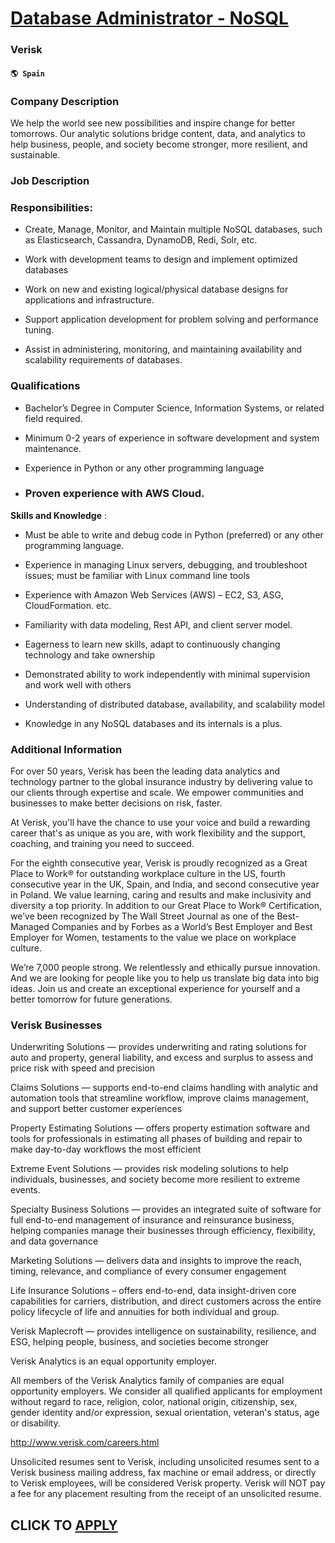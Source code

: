 # [Database Administrator - NoSQL](https://www.remotewlb.com/apply/database-administrator-nosql)  
### Verisk  
#### `🌎 Spain`  

### Company Description

We help the world see new possibilities and inspire change for better tomorrows. Our analytic solutions bridge content, data, and analytics to help business, people, and society become stronger, more resilient, and sustainable.

### Job Description

### Responsibilities:

  * Create, Manage, Monitor, and Maintain multiple NoSQL databases, such as Elasticsearch, Cassandra, DynamoDB, Redi, Solr, etc. 

  * Work with development teams to design and implement optimized databases 

  * Work on new and existing logical/physical database designs for applications and infrastructure. 

  * Support application development for problem solving and performance tuning. 

  * Assist in administering, monitoring, and maintaining availability and scalability requirements of databases. 

### Qualifications

  * Bachelor’s Degree in Computer Science, Information Systems, or related field required. 

  * Minimum 0-2 years of experience in software development and system maintenance. 

  * Experience in Python or any other programming language 

  * ### Proven experience with AWS Cloud. 

**Skills and Knowledge** :

  * Must be able to write and debug code in Python (preferred) or any other programming language. 

  * Experience in managing Linux servers, debugging, and troubleshoot issues; must be familiar with Linux command line tools 

  * Experience with Amazon Web Services (AWS) – EC2, S3, ASG, CloudFormation. etc. 

  * Familiarity with data modeling, Rest API, and client server model. 

  * Eagerness to learn new skills, adapt to continuously changing technology and take ownership 

  * Demonstrated ability to work independently with minimal supervision and work well with others 

  * Understanding of distributed database, availability, and scalability model 

  * Knowledge in any NoSQL databases and its internals is a plus. 

### Additional Information

For over 50 years, Verisk has been the leading data analytics and technology partner to the global insurance industry by delivering value to our clients through expertise and scale. We empower communities and businesses to make better decisions on risk, faster.

At Verisk, you'll have the chance to use your voice and build a rewarding career that's as unique as you are, with work flexibility and the support, coaching, and training you need to succeed.

For the eighth consecutive year, Verisk is proudly recognized as a Great Place to Work® for outstanding workplace culture in the US, fourth consecutive year in the UK, Spain, and India, and second consecutive year in Poland. We value learning, caring and results and make inclusivity and diversity a top priority. In addition to our Great Place to Work® Certification, we’ve been recognized by The Wall Street Journal as one of the Best-Managed Companies and by Forbes as a World’s Best Employer and Best Employer for Women, testaments to the value we place on workplace culture.

We’re 7,000 people strong. We relentlessly and ethically pursue innovation. And we are looking for people like you to help us translate big data into big ideas. Join us and create an exceptional experience for yourself and a better tomorrow for future generations.

###  Verisk Businesses

Underwriting Solutions — provides underwriting and rating solutions for auto and property, general liability, and excess and surplus to assess and price risk with speed and precision

Claims Solutions — supports end-to-end claims handling with analytic and automation tools that streamline workflow, improve claims management, and support better customer experiences

Property Estimating Solutions — offers property estimation software and tools for professionals in estimating all phases of building and repair to make day-to-day workflows the most efficient

Extreme Event Solutions — provides risk modeling solutions to help individuals, businesses, and society become more resilient to extreme events.

Specialty Business Solutions — provides an integrated suite of software for full end-to-end management of insurance and reinsurance business, helping companies manage their businesses through efficiency, flexibility, and data governance

Marketing Solutions — delivers data and insights to improve the reach, timing, relevance, and compliance of every consumer engagement

Life Insurance Solutions – offers end-to-end, data insight-driven core capabilities for carriers, distribution, and direct customers across the entire policy lifecycle of life and annuities for both individual and group.

Verisk Maplecroft — provides intelligence on sustainability, resilience, and ESG, helping people, business, and societies become stronger

Verisk Analytics is an equal opportunity employer.

All members of the Verisk Analytics family of companies are equal opportunity employers. We consider all qualified applicants for employment without regard to race, religion, color, national origin, citizenship, sex, gender identity and/or expression, sexual orientation, veteran's status, age or disability.

http://www.verisk.com/careers.html

Unsolicited resumes sent to Verisk, including unsolicited resumes sent to a Verisk business mailing address, fax machine or email address, or directly to Verisk employees, will be considered Verisk property. Verisk will NOT pay a fee for any placement resulting from the receipt of an unsolicited resume.

  
## CLICK TO [APPLY](https://www.remotewlb.com/apply/database-administrator-nosql)

